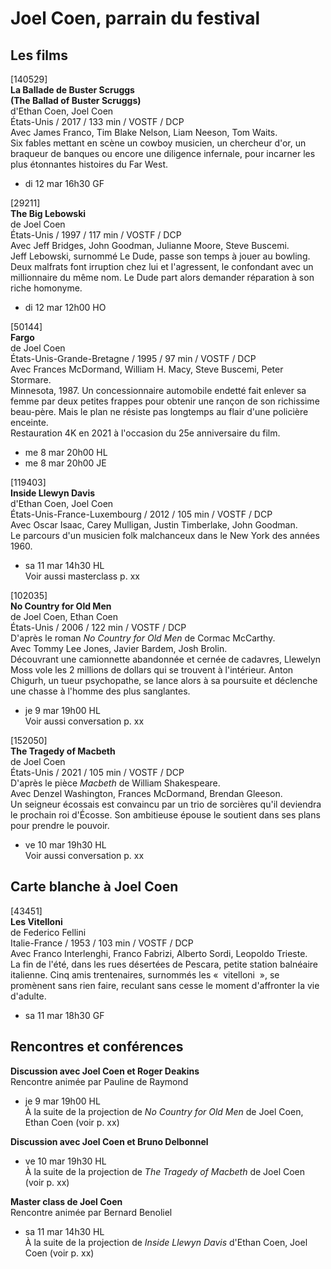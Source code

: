 # Joel Coen, parrain du festival

## Les films

[140529]  
**La Ballade de Buster Scruggs**  
**(The Ballad of Buster Scruggs)**  
d'Ethan Coen, Joel Coen  
États-Unis / 2017 / 133 min / VOSTF / DCP  
Avec James Franco, Tim Blake Nelson, Liam Neeson, Tom Waits.  
Six fables mettant en scène un cowboy musicien, un chercheur d'or, un braqueur de banques ou encore une diligence infernale, pour incarner les plus étonnantes histoires du Far West.

- di 12 mar 16h30 GF

[29211]  
**The Big Lebowski**  
de Joel Coen  
États-Unis / 1997 / 117 min / VOSTF / DCP  
Avec Jeff Bridges, John Goodman, Julianne Moore, Steve Buscemi.  
Jeff Lebowski, surnommé Le Dude, passe son temps à jouer au bowling. Deux malfrats font irruption chez lui et l'agressent, le confondant avec un millionnaire du même nom. Le Dude part alors demander réparation à son riche homonyme.

- di 12 mar 12h00 HO

[50144]  
**Fargo**  
de Joel Coen  
États-Unis-Grande-Bretagne / 1995 / 97 min / VOSTF / DCP  
Avec Frances McDormand, William H. Macy, Steve Buscemi, Peter Stormare.  
Minnesota, 1987. Un concessionnaire automobile endetté fait enlever sa femme par deux petites frappes pour obtenir une rançon de son richissime beau-père. Mais le plan ne résiste pas longtemps au flair d'une policière enceinte.  
Restauration 4K en 2021 à l'occasion du 25e anniversaire du film.

- me 8 mar 20h00 HL  
- me 8 mar 20h00 JE

[119403]  
**Inside Llewyn Davis**  
d'Ethan Coen, Joel Coen  
États-Unis-France-Luxembourg / 2012 / 105 min / VOSTF / DCP  
Avec Oscar Isaac, Carey Mulligan, Justin Timberlake, John Goodman.  
Le parcours d'un musicien folk malchanceux dans le New York des années 1960.

- sa 11 mar 14h30 HL  
Voir aussi masterclass p. xx

[102035]  
**No Country for Old Men**  
de Joel Coen, Ethan Coen  
États-Unis / 2006 / 122 min / VOSTF / DCP  
D'après le roman _No Country for Old Men_ de Cormac McCarthy.  
Avec Tommy Lee Jones, Javier Bardem, Josh Brolin.  
Découvrant une camionnette abandonnée et cernée de cadavres, Llewelyn Moss vole les 2 millions de dollars qui se trouvent à l'intérieur. Anton Chigurh, un tueur psychopathe, se lance alors à sa poursuite et déclenche une chasse à l'homme des plus sanglantes.

- je 9 mar 19h00 HL  
Voir aussi conversation p. xx

[152050]  
**The Tragedy of Macbeth**  
de Joel Coen  
États-Unis / 2021 / 105 min / VOSTF / DCP  
D'après le pièce _Macbeth_ de William Shakespeare.  
Avec Denzel Washington, Frances McDormand, Brendan Gleeson.  
Un seigneur écossais est convaincu par un trio de sorcières qu'il deviendra le prochain roi d'Écosse. Son ambitieuse épouse le soutient dans ses plans pour prendre le pouvoir.

- ve 10 mar 19h30 HL  
Voir aussi conversation p. xx

## Carte blanche à Joel Coen

[43451]  
**Les Vitelloni**  
de Federico Fellini  
Italie-France / 1953 / 103 min / VOSTF / DCP  
Avec Franco Interlenghi, Franco Fabrizi, Alberto Sordi, Leopoldo Trieste.  
La fin de l'été, dans les rues désertées de Pescara, petite station balnéaire italienne. Cinq amis trentenaires, surnommés les « &nbsp;vitelloni&nbsp; », se promènent sans rien faire, reculant sans cesse le moment d'affronter la vie d'adulte.

- sa 11 mar 18h30 GF

## Rencontres et conférences

**Discussion avec Joel Coen et Roger Deakins**  
Rencontre animée par Pauline de Raymond

- je 9 mar 19h00 HL  
À la suite de la projection de _No Country for Old Men_ de Joel Coen, Ethan Coen (voir p. xx)

**Discussion avec Joel Coen et Bruno Delbonnel**

- ve 10 mar 19h30 HL  
À la suite de la projection de _The Tragedy of Macbeth_ de Joel Coen (voir p. xx)

**Master class de Joel Coen**  
Rencontre animée par Bernard Benoliel

- sa 11 mar 14h30 HL  
À la suite de la projection de _Inside Llewyn Davis_ d'Ethan Coen, Joel Coen (voir p. xx)

